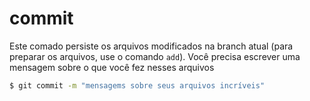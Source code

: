 # commit

Este comado persiste os arquivos modificados na branch atual (para preparar os arquivos, use o comando `add`). Você precisa escrever uma mensagem sobre o que você fez nesses arquivos

```bash
$ git commit -m "mensagems sobre seus arquivos incríveis"
```
